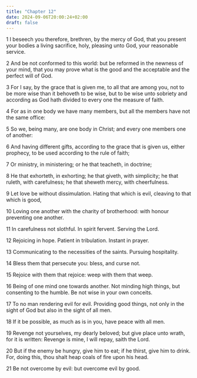 ```yaml
---
title: "Chapter 12"
date: 2024-09-06T20:00:24+02:00
draft: false
---
```



1 I beseech you therefore, brethren, by the mercy of God, that you present your bodies a living sacrifice, holy, pleasing unto God, your reasonable service.

2 And be not conformed to this world: but be reformed in the newness of your mind, that you may prove what is the good and the acceptable and the perfect will of God.

3 For I say, by the grace that is given me, to all that are among you, not to be more wise than it behoveth to be wise, but to be wise unto sobriety and according as God hath divided to every one the measure of faith.

4 For as in one body we have many members, but all the members have not the same office:

5 So we, being many, are one body in Christ; and every one members one of another:

6 And having different gifts, according to the grace that is given us, either prophecy, to be used according to the rule of faith;

7 Or ministry, in ministering; or he that teacheth, in doctrine;

8 He that exhorteth, in exhorting; he that giveth, with simplicity; he that ruleth, with carefulness; he that sheweth mercy, with cheerfulness.

9 Let love be without dissimulation. Hating that which is evil, cleaving to that which is good,

10 Loving one another with the charity of brotherhood: with honour preventing one another.

11 In carefulness not slothful. In spirit fervent. Serving the Lord.

12 Rejoicing in hope. Patient in tribulation. Instant in prayer.

13 Communicating to the necessities of the saints. Pursuing hospitality.

14 Bless them that persecute you: bless, and curse not.

15 Rejoice with them that rejoice: weep with them that weep.

16 Being of one mind one towards another. Not minding high things, but consenting to the humble. Be not wise in your own conceits.

17 To no man rendering evil for evil. Providing good things, not only in the sight of God but also in the sight of all men.

18 If it be possible, as much as is in you, have peace with all men.

19 Revenge not yourselves, my dearly beloved; but give place unto wrath, for it is written: Revenge is mine, I will repay, saith the Lord.

20 But if the enemy be hungry, give him to eat; if he thirst, give him to drink. For, doing this, thou shalt heap coals of fire upon his head.

21 Be not overcome by evil: but overcome evil by good.

